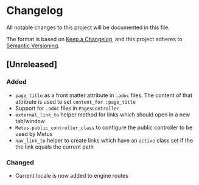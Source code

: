 # Changelog

All notable changes to this project will be documented in this file.

The format is based on [Keep a Changelog](https://keepachangelog.com/en/1.0.0/),
and this project adheres to [Semantic Versioning](https://semver.org/spec/v2.0.0.html).

## [Unreleased]

### Added

- `page_title` as a front matter attribute in `.adoc` files. The content of that attribute is used to set `content_for :page_title`
- Support for `.adoc` files in `PagesController`
- `external_link_to` helper method for links which should open in a new tab/window
- `Metus.public_controller_class` to configure the public controller to be used by Metus
- `nav_link_to` helper to create links which have an `active` class set if the the link equals the current path

### Changed

- Current locale is now added to engine routes
